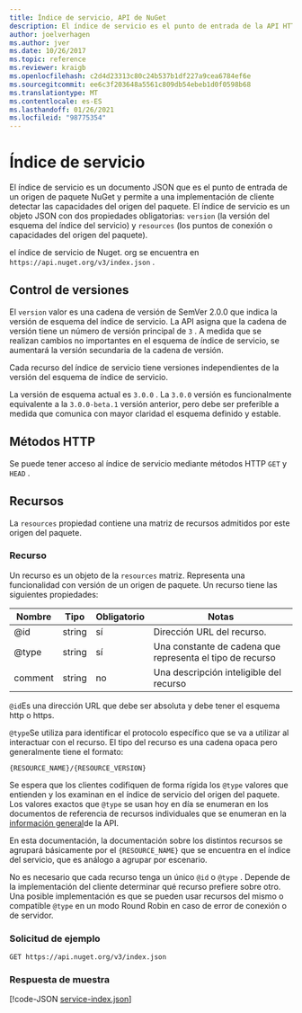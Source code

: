 ```yaml
---
title: Índice de servicio, API de NuGet
description: El índice de servicio es el punto de entrada de la API HTTP de NuGet y enumera las funciones del servidor.
author: joelverhagen
ms.author: jver
ms.date: 10/26/2017
ms.topic: reference
ms.reviewer: kraigb
ms.openlocfilehash: c2d4d23313c80c24b537b1df227a9cea6784ef6e
ms.sourcegitcommit: ee6c3f203648a5561c809db54ebeb1d0f0598b68
ms.translationtype: MT
ms.contentlocale: es-ES
ms.lasthandoff: 01/26/2021
ms.locfileid: "98775354"
---
```

# <a name="service-index"></a>Índice de servicio

El índice de servicio es un documento JSON que es el punto de entrada de un origen de paquete NuGet y permite a una implementación de cliente detectar las capacidades del origen del paquete. El índice de servicio es un objeto JSON con dos propiedades obligatorias: `version` (la versión del esquema del índice del servicio) y `resources`  (los puntos de conexión o capacidades del origen del paquete).

el índice de servicio de Nuget. org se encuentra en `https://api.nuget.org/v3/index.json` .

## <a name="versioning"></a>Control de versiones

El `version` valor es una cadena de versión de SemVer 2.0.0 que indica la versión de esquema del índice de servicio. La API asigna que la cadena de versión tiene un número de versión principal de `3` . A medida que se realizan cambios no importantes en el esquema de índice de servicio, se aumentará la versión secundaria de la cadena de versión.

Cada recurso del índice de servicio tiene versiones independientes de la versión del esquema de índice de servicio.

La versión de esquema actual es `3.0.0` . La `3.0.0` versión es funcionalmente equivalente a la `3.0.0-beta.1` versión anterior, pero debe ser preferible a medida que comunica con mayor claridad el esquema definido y estable.

## <a name="http-methods"></a>Métodos HTTP

Se puede tener acceso al índice de servicio mediante métodos HTTP `GET` y `HEAD` .

## <a name="resources"></a>Recursos

La `resources` propiedad contiene una matriz de recursos admitidos por este origen del paquete.

### <a name="resource"></a>Recurso

Un recurso es un objeto de la `resources` matriz. Representa una funcionalidad con versión de un origen de paquete. Un recurso tiene las siguientes propiedades:

Nombre          | Tipo   | Obligatorio | Notas
------------- | ------ | -------- | -----
@id           | string | sí      | Dirección URL del recurso.
@type         | string | sí      | Una constante de cadena que representa el tipo de recurso
comment       | string | no       | Una descripción inteligible del recurso

`@id`Es una dirección URL que debe ser absoluta y debe tener el esquema http o https.

`@type`Se utiliza para identificar el protocolo específico que se va a utilizar al interactuar con el recurso. El tipo del recurso es una cadena opaca pero generalmente tiene el formato:

```
{RESOURCE_NAME}/{RESOURCE_VERSION}
```

Se espera que los clientes codifiquen de forma rígida los `@type` valores que entienden y los examinan en el índice de servicio del origen del paquete. Los valores exactos que `@type` se usan hoy en día se enumeran en los documentos de referencia de recursos individuales que se enumeran en la [información general](overview.md#resources-and-schema)de la API.

En esta documentación, la documentación sobre los distintos recursos se agrupará básicamente por el `{RESOURCE_NAME}` que se encuentra en el índice del servicio, que es análogo a agrupar por escenario. 

No es necesario que cada recurso tenga un único `@id` o `@type` . Depende de la implementación del cliente determinar qué recurso prefiere sobre otro. Una posible implementación es que se pueden usar recursos del mismo o compatible `@type` en un modo Round Robin en caso de error de conexión o de servidor.

### <a name="sample-request"></a>Solicitud de ejemplo

```
GET https://api.nuget.org/v3/index.json
```

### <a name="sample-response"></a>Respuesta de muestra

[!code-JSON [service-index.json](./_data/service-index.json)]

